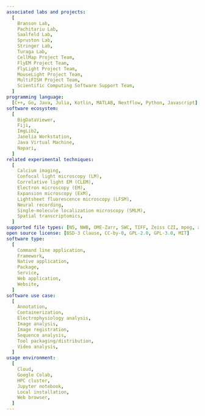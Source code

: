 ```yaml
---
associated labs and projects:
  [
    Branson Lab,
    Pachitariu Lab,
    Saalfeld Lab,
    Spruston Lab,
    Stringer Lab,
    Turaga Lab,
    CellMap Project Team,
    FlyEM Project Team,
    FlyLight Project Team,
    MouseLight Project Team,
    MultiFISH Project Team,
    Scientific Computing Software Support Team,
  ]
programming language:
  [C++, Go, Java, Julia, Kotlin, MATLAB, Nextflow, Python, Javascript]
software ecosystem:
  [
    BigDataViewer,
    Fiji,
    ImgLib2,
    Janelia Workstation,
    Java Virtual Machine,
    Napari,
  ]
related experimental techniques:
  [
    Calcium imaging,
    Confocal light microscopy (LM),
    Correlative light EM (CLEM),
    Electron microscopy (EM),
    Expansion microscopy (ExM),
    Lightsheet fluorescence microscopy (LFSM),
    Neural recording,
    Single-molecule localization microscopy (SMLM),
    Spatial transcriptomics,
  ]
supported file types: [N5, NWB, OME-Zarr, SWC, TIFF, Zeiss CZI, mpeg, avi]
open source license: [BSD-3 Clause, CC-by-0, GPL-2.0, GPL-3.0, MIT]
software type:
  [
    Command line application,
    Framework,
    Native application,
    Package,
    Service,
    Web application,
    Website,
  ]
software use case:
  [
    Annotation,
    Containerization,
    Electrophysiology analysis,
    Image analysis,
    Image registration,
    Sequence analysis,
    Tool packaging/distribution,
    Video analysis,
  ]
usage environment:
  [
    Cloud,
    Google Colab,
    HPC cluster,
    Jupyter notebook,
    Local installation,
    Web browser,
  ]
---
```

